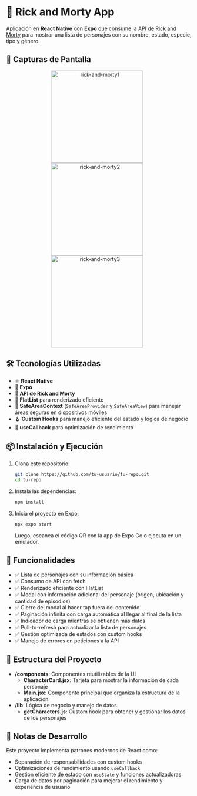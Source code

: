 # 🚀 Rick and Morty App  

Aplicación en **React Native** con **Expo** que consume la API de [Rick and Morty](https://rickandmortyapi.com/) para mostrar una lista de personajes con su nombre, estado, especie, tipo y género.  

## 📸 Capturas de Pantalla  

<p align="center">
  <img src="https://github.com/user-attachments/assets/3f4177cb-4273-4f02-91d7-fe11243a59ed" alt="rick-and-morty1" width="250" style="margin-right: 10"/>
  <img src="https://github.com/user-attachments/assets/e376c5f0-36e3-4f5e-bfe8-80280ef66a66" alt="rick-and-morty2" width="250" style="margin-right: 10"/>
  <img src="https://github.com/user-attachments/assets/fd51c5e8-2f10-4015-b44e-789efd01a98a" alt="rick-and-morty3" width="250" style="margin-right: 10"/>
</p>

## 🛠 Tecnologías Utilizadas  
- ⚛️ **React Native**  
- 🚀 **Expo**  
- 🔗 **API de Rick and Morty**  
- 📜 **FlatList** para renderizado eficiente  
- 🛑 **SafeAreaContext** (`SafeAreaProvider` y `SafeAreaView`) para manejar áreas seguras en dispositivos móviles  
- 🪝 **Custom Hooks** para manejo eficiente del estado y lógica de negocio
- 🔄 **useCallback** para optimización de rendimiento
 
## 📦 Instalación y Ejecución  

1. Clona este repositorio:  
   ```bash
   git clone https://github.com/tu-usuario/tu-repo.git
   cd tu-repo
   ```
2. Instala las dependencias:  
   ```bash
   npm install
   ```
3. Inicia el proyecto en Expo:  
   ```bash
   npx expo start
   ```
   Luego, escanea el código QR con la app de Expo Go o ejecuta en un emulador.

## 🚀 Funcionalidades
- ✅ Lista de personajes con su información básica
- ✅ Consumo de API con fetch
- ✅ Renderizado eficiente con FlatList
- ✅ Modal con información adicional del personaje (origen, ubicación y cantidad de episodios)
- ✅ Cierre del modal al hacer tap fuera del contenido
- ✅ Paginación infinita con carga automática al llegar al final de la lista
- ✅ Indicador de carga mientras se obtienen más datos
- ✅ Pull-to-refresh para actualizar la lista de personajes
- ✅ Gestión optimizada de estados con custom hooks
- ✅ Manejo de errores en peticiones a la API

## 🧩 Estructura del Proyecto

- **/components**: Componentes reutilizables de la UI
  - **CharacterCard.jsx**: Tarjeta para mostrar la información de cada personaje
  - **Main.jsx**: Componente principal que organiza la estructura de la aplicación
- **/lib**: Lógica de negocio y manejo de datos
  - **getCharacters.js**: Custom hook para obtener y gestionar los datos de los personajes

## 📝 Notas de Desarrollo

Este proyecto implementa patrones modernos de React como:
- Separación de responsabilidades con custom hooks
- Optimizaciones de rendimiento usando `useCallback`
- Gestión eficiente de estado con `useState` y funciones actualizadoras
- Carga de datos por paginación para mejorar el rendimiento y experiencia de usuario